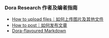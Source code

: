 ### Dora Research 作者及编者指南

+ [How to upload files｜如何上传图片及其他文件](https://doraresear.ch/1789/07/14/--manual-how-to-upload-files/)
+ [How to post｜如何发布文章](https://doraresear.ch/1789/07/14/--manual-how-to-post/)
+ [Dora-flavoured Markdown](https://doraresear.ch/1789/07/14/--manual-dora-flavoured-markdown/)

